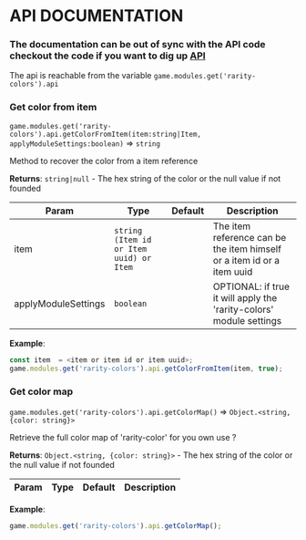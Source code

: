 # API DOCUMENTATION

### The documentation can be out of sync with the API code checkout the code if you want to dig up [API](../src/scripts/API.js)

The api is reachable from the variable `game.modules.get('rarity-colors').api`

### Get color from item

`game.modules.get('rarity-colors').api.getColorFromItem(item:string|Item, applyModuleSettings:boolean)` ⇒ `string`

Method to recover the color from a item reference

**Returns**: `string|null` - The hex string of the color or the null value if not founded

| Param                    | Type                    | Default | Description                                            |
|--------------------------|-------------------------|---------|--------------------------------------------------------|
| item                     | `string (Item id or Item uuid) or Item`        |         | The item reference can be the item himself or a item id or a item uuid        |
| applyModuleSettings      | `boolean`               |         | OPTIONAL: if true it will apply the 'rarity-colors' module settings |

**Example**:

```js
const item  = <item or item id or item uuid>;
game.modules.get('rarity-colors').api.getColorFromItem(item, true);
```


### Get color map

`game.modules.get('rarity-colors').api.getColorMap()` ⇒ `Object.<string, {color: string}>`

Retrieve the full color map of 'rarity-color' for you own use ?

**Returns**: `Object.<string, {color: string}>` - The hex string of the color or the null value if not founded

| Param                    | Type                    | Default | Description                                            |
|--------------------------|-------------------------|---------|--------------------------------------------------------|


**Example**:

```js
game.modules.get('rarity-colors').api.getColorMap();
```
